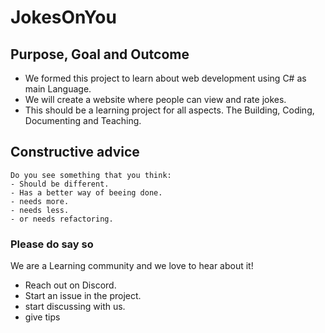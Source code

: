 # JokesOnYou

## Purpose, Goal and Outcome
- We formed this project to learn about web development using C# as main Language.
- We will create a website where people can view and rate jokes.
- This should be a learning project for all aspects.
The Building, Coding, Documenting and Teaching.

## Constructive advice
```
Do you see something that you think:
- Should be different.
- Has a better way of beeing done.
- needs more.
- needs less.
- or needs refactoring.
```

### Please do say so
We are a Learning community and we love to hear about it!
- Reach out on Discord.
- Start an issue in the project.
- start discussing with us.
- give tips
